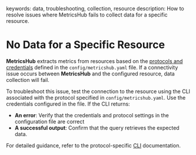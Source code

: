 keywords: data, troubleshooting, collection, resource
description: How to resolve issues where MetricsHub fails to collect data for a specific resource.

# No Data for a Specific Resource

<!-- MACRO{toc|fromDepth=1|toDepth=2|id=toc} -->

**MetricsHub** extracts metrics from resources based on the [protocols and credentials](../configuration/configure-monitoring.md#protocols-and-credentials) defined in the `config/metricshub.yaml` file. If a connectivity issue occurs between **MetricsHub** and the configured resource, data collection will fail.

To troubleshoot this issue, test the connection to the resource using the CLI associated with the protocol specified in `config/metricshub.yaml`. Use the credentials configured in the file. If the CLI returns:

* **An error**: Verify that the credentials and protocol settings in the configuration file are correct
* **A successful output**: Confirm that the query retrieves the expected data.

For detailed guidance, refer to the protocol-specific [CLI](cli/index.md) documentation.
